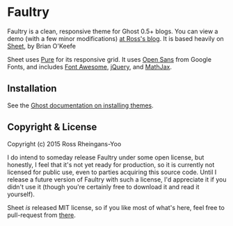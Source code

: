# Faultry

Faultry is a clean, responsive theme for Ghost 0.5+ blogs. You can view a demo (with a few minor modifications) [at Ross's blog](http://blog.rossry.net). It is based heavily on [Sheet](https://github.com/brianokeefe/sheet), by Brian O'Keefe

Sheet uses [Pure](https://github.com/yui/pure/) for its responsive grid. It uses [Open Sans](http://www.google.com/fonts/specimen/Open+Sans) from Google Fonts, and includes [Font Awesome](http://fontawesome.io), [jQuery](http://jquery.com), and [MathJax](http://www.mathjax.org/).

## Installation

See the [Ghost documentation on installing themes](http://docs.ghost.org/themes/).

## Copyright & License

Copyright (c) 2015 Ross Rheingans-Yoo

I do intend to someday release Faultry under some open license, but honestly, I feel that it's not yet ready for production, so it is currently not licensed for public use, even to parties acquiring this source code. Until I release a future version of Faultry with such a license, I'd appreciate it if you didn't use it (though you're certainly free to download it and read it yourself).

Sheet _is_ released MIT license, so if you like most of what's here, feel free to pull-request from [there](https://github.com/brianokeefe/sheet).
